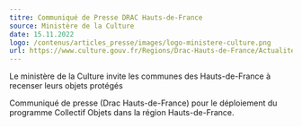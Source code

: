 ```yaml
---
titre: Communiqué de Presse DRAC Hauts-de-France
source: Ministère de la Culture
date: 15.11.2022
logo: /contenus/articles_presse/images/logo-ministere-culture.png
url: https://www.culture.gouv.fr/Regions/Drac-Hauts-de-France/Actualites/Le-ministere-de-la-Culture-invite-les-communes-des-Hauts-de-France-a-recenser-leurs-objets-proteges
---
```


Le ministère de la Culture invite les communes des Hauts-de-France à recenser leurs objets protégés

Communiqué de presse (Drac Hauts-de-France) pour le déploiement du programme Collectif Objets dans la région Hauts-de-France.
